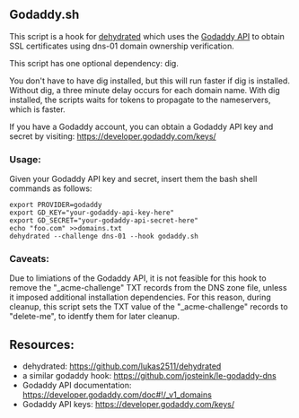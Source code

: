 ## Godaddy.sh

This script is a hook for [dehydrated](https://github.com/lukas2511/dehydrated) which uses the [Godaddy
API](https://developer.godaddy.com/doc#!/_v1_domains) to obtain
SSL certificates using dns-01 domain ownership verification.

This script has one optional dependency: dig.

You don't have to have dig installed, but this will run faster
if dig is installed.  Without dig, a three minute delay occurs
for each domain name.  With dig installed, the scripts waits for
tokens to propagate to the nameservers, which is faster.

If you have a Godaddy account, you can obtain a Godaddy API key
and secret by visiting: https://developer.godaddy.com/keys/

### Usage:

Given your Godaddy API key and secret, insert them the bash
shell commands as follows:

``` text
export PROVIDER=godaddy
export GD_KEY="your-godaddy-api-key-here"
export GD_SECRET="your-godaddy-api-secret-here"
echo "foo.com" >>domains.txt
dehydrated --challenge dns-01 --hook godaddy.sh
```
### Caveats:

Due to limiations of the Godaddy API, it is not feasible for
this hook to remove the "_acme-challenge" TXT records from the
DNS zone file, unless it imposed additional installation
dependencies.  For this reason, during cleanup, this script sets
the TXT value of the "_acme-challenge" records to "delete-me",
to identfy them for later cleanup.

## Resources:
+ dehydrated: https://github.com/lukas2511/dehydrated
+ a similar godaddy hook: https://github.com/josteink/le-godaddy-dns
+ Godaddy API documentation: https://developer.godaddy.com/doc#!/_v1_domains
+ Godaddy API keys: https://developer.godaddy.com/keys/
